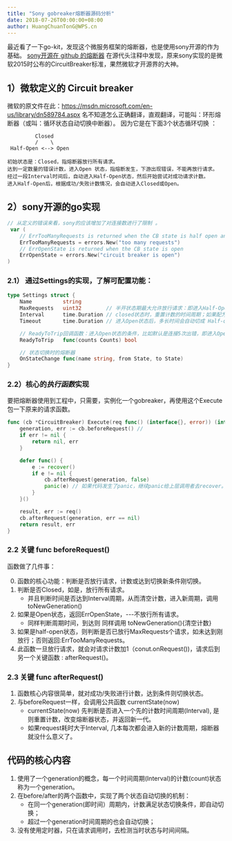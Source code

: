 ```yaml
---
title: "Sony gobreaker熔断器源码分析"
date: 2018-07-26T00:00:00+08:00
author: HuangChuanTonG@WPS.cn
---
```


最近看了一下go-kit，发现这个微服务框架的熔断器，也是使用sony开源的作为基础。
[sony开源在 github 的熔断器](https://github.com/sony/gobreaker)
在源代头注释中发现，原来sony实现的是微软2015时公布的CircuitBreaker标准，果然微软才开源界的大神。


## 1）微软定义的 Circuit breaker

微软的原文件在此：https://msdn.microsoft.com/en-us/library/dn589784.aspx
名不知道怎么正确翻译，直观翻译，可能叫：环形熔断器（或叫：循环状态自动切换中断器）。
因为它是在下面3个状态循环切换  ：
```
         Closed 
         /    \
 Half-Open <--> Open

初始状态是：Closed，指熔断器放行所有请求。
达到一定数量的错误计数，进入Open 状态，指熔断发生，下游出现错误，不能再放行请求。
经过一段Interval时间后，自动进入Half-Open状态，然后开始尝试对成功请求计数。
进入Half-Open后，根据成功/失败计数情况，会自动进入Closed或Open。

```
## 2）sony开源的go实现
```go
// 从定义的错误来看，sony的应该增加了对连接数进行了限制 。
 var (
	// ErrTooManyRequests is returned when the CB state is half open and the requests count is over the cb maxRequests
	ErrTooManyRequests = errors.New("too many requests")
	// ErrOpenState is returned when the CB state is open
	ErrOpenState = errors.New("circuit breaker is open")
)
```
### 2.1） 通过Settings的实现，了解可配置功能：
```go
type Settings struct {
	Name          string
	MaxRequests   uint32        // 半开状态期最大允许放行请求：即进入Half-Open状态时，一个时间周期内允许最大同时请求数（如果还达不到切回closed状态条件，则不能再放行请求）。
	Interval      time.Duration // closed状态时，重置计数的时间周期；如果配为0，切入Open后永不切回Closed--有点暴力。
	Timeout       time.Duration // 进入Open状态后，多长时间会自动切成 Half-open，默认60s，不能配为0。

    // ReadyToTrip回调函数：进入Open状态的条件，比如默认是连接5次出错，即进入Open状态，即可对熔断条件进行配置。在fail计数发生后，回调一次。
	ReadyToTrip   func(counts Counts) bool 

	// 状态切换时的熔断器
	OnStateChange func(name string, from State, to State)
}
```
### 2.2）核心的*执行函数*实现

要把熔断器使用到工程中，只需要，实例化一个gobreaker，再使用这个Execute包一下原来的请求函数。
```go
func (cb *CircuitBreaker) Execute(req func() (interface{}, error)) (interface{}, error) {
	generation, err := cb.beforeRequest() // 
	if err != nil {
		return nil, err
	}

	defer func() {
		e := recover()
		if e != nil {
			cb.afterRequest(generation, false)
			panic(e) // 如果代码发生了panic，继续panic给上层调用者去recover。
		}
	}()

	result, err := req()
	cb.afterRequest(generation, err == nil)
	return result, err
}
```

### 2.2 关键  func beforeRequest()

函数做了几件事：

 0. 函数的核心功能：判断是否放行请求，计数或达到切换新条件刚切换。
 1. 判断是否Closed，如是，放行所有请求。
	 - 并且判断时间是否达到Interval周期，从而清空计数，进入新周期，调用toNewGeneration()	 
 2. 如果是Open状态，返回ErrOpenState，---不放行所有请求。
	- 同样判断周期时间，到达则 同样调用 toNewGeneration(){清空计数}	
 3. 如果是half-open状态，则判断是否已放行MaxRequests个请求，如未达到刚放行；否则返回:ErrTooManyRequests。
 4. 此函数一旦放行请求，就会对请求计数加1（conut.onRequest())，请求后到另一个关键函数 : afterRequest()。

### 2.3 关键  func afterRequest()
 1. 函数核心内容很简单，就对成功/失败进行计数，达到条件则切换状态。
 2. 与beforeRequest一样，会调用公共函数 currentState(now) 
	 - currentState(now) 先判断是否进入一个先的计数时间周期(Interval), 是则重置计数，改变熔断器状态，并返回新一代。
	 - 如果request耗时大于Interval, 几本每次都会进入新的计数周期，熔断器就没什么意义了。

## 代码的核心内容

 1. 使用了一个generation的概念，每一个时间周期(Interval)的计数(count)状态称为一个generation。
 2. 在before/after的两个函数中，实现了两个状态自动切换的机制：
	 - 在同一个generation(即时间）周期内，计数满足状态切换条件，即自动切换；
	 - 超过一个generation时间周期的也会自动切换；
 3. 没有使用定时器，只在请求调用时，去检测当时状态与时间间隔。
 
 
